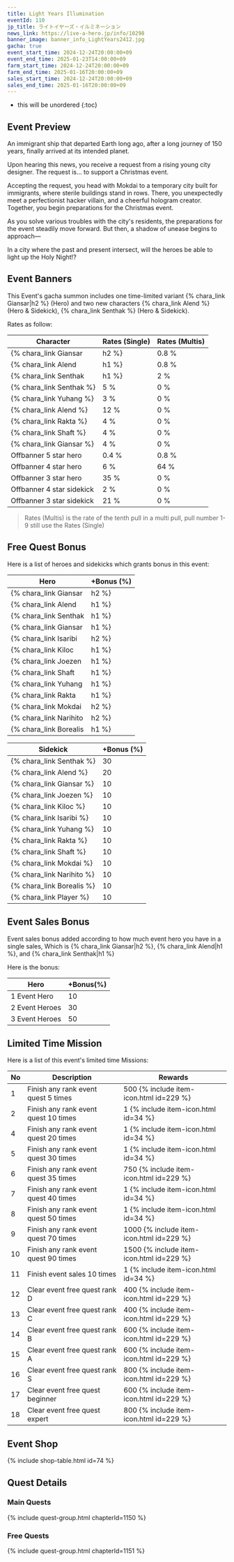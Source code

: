 ```yaml
---
title: Light Years Illumination
eventId: 110
jp_title: ライトイヤーズ・イルミネーション
news_link: https://live-a-hero.jp/info/10298
banner_image: banner_info_LightYears2412.jpg
gacha: true
event_start_time: 2024-12-24T20:00:00+09
event_end_time: 2025-01-23T14:00:00+09
farm_start_time: 2024-12-24T20:00:00+09
farm_end_time: 2025-01-16T20:00:00+09
sales_start_time: 2024-12-24T20:00:00+09
sales_end_time: 2025-01-16T20:00:00+09
---
```


* this will be unordered
{:toc}

## Event Preview

An immigrant ship that departed Earth long ago,
after a long journey of 150 years, finally arrived at its intended planet.

Upon hearing this news, you receive a request from a rising young city designer.
The request is... to support a Christmas event.

Accepting the request, you head with Mokdai to
a temporary city built for immigrants, where sterile buildings stand in rows.
There, you unexpectedly meet a perfectionist hacker villain,
and a cheerful hologram creator. Together, you begin preparations for the Christmas event.

As you solve various troubles with the city's residents,
the preparations for the event steadily move forward.
But then, a shadow of unease begins to approach—

In a city where the past and present intersect, will the heroes be able to light up the Holy Night!?

## Event Banners

This Event's gacha summon includes one time-limited variant {% chara_link Giansar|h2 %} (Hero) and two new characters {% chara_link Alend %} (Hero & Sidekick), {% chara_link Senthak %} (Hero & Sidekick).

Rates as follow:

| Character                                                | Rates (Single) | Rates (Multis) |
|----------------------------------------------------------|----------------|----------------|
| {% chara_link Giansar|h2 %}                               | 0.8 %            | 1.6 %            |
| {% chara_link Alend|h1 %}                              | 0.8 %            | 1.6 %            |
| {% chara_link Senthak|h1 %}                             | 2 %              | 32 %             |
| {% chara_link Senthak %}                                 | 5 %              | 0 %             |
| {% chara_link Yuhang %}                                 | 3 %              | 0 %             |
| {% chara_link Alend %}                                   | 12 %             | 0 %             |
| {% chara_link Rakta %}                                   | 4 %             | 0 %             |
| {% chara_link Shaft %}                                   | 4 %             | 0 %             |
| {% chara_link Giansar %}                                   | 4 %             | 0 %             |
| Offbanner 5 star hero                                    | 0.4 %            | 0.8 %            |
| Offbanner 4 star hero                                    | 6 %              | 64 %             |
| Offbanner 3 star hero                                    | 35 %             | 0 %              |
| Offbanner 4 star sidekick                                | 2 %              | 0 %              |
| Offbanner 3 star sidekick                                | 21 %             | 0 %              |

>Rates (Multis) is the rate of the tenth pull in a multi pull, pull number 1-9 still use the Rates (Single)

## Free Quest Bonus

Here is a list of heroes and sidekicks which grants bonus in this event:

| Hero | +Bonus (%)|
|------------|--------------|
| {% chara_link Giansar|h2 %} | 40 |
| {% chara_link Alend|h1 %}  | 40 |
| {% chara_link Senthak|h1 %}  | 30 |
| {% chara_link Giansar|h1 %}  | 20 |
| {% chara_link Isaribi|h2 %} | 20 |
| {% chara_link Kiloc|h1 %}  | 20 |
| {% chara_link Joezen|h1 %} | 10 | 
| {% chara_link Shaft|h1 %} | 20 |
| {% chara_link Yuhang|h1 %} | 10 | 
| {% chara_link Rakta|h1 %} | 10 | 
| {% chara_link Mokdai|h2 %} | 20 | 
| {% chara_link Narihito|h2 %} | 20 | 
| {% chara_link Borealis|h1 %} | 10 | 

| Sidekick | +Bonus (%) |
|-------------|---------------|
| {% chara_link Senthak %} | 30 | 
| {% chara_link Alend %}  | 20 | 
| {% chara_link Giansar %}  | 10 | 
| {% chara_link Joezen %}  | 10 | 
| {% chara_link Kiloc %}  | 10 |
| {% chara_link Isaribi %}  | 10 | 
| {% chara_link Yuhang %}  | 10 | 
| {% chara_link Rakta %}  | 10 | 
| {% chara_link Shaft %}  | 10 | 
| {% chara_link Mokdai %}  | 10 | 
| {% chara_link Narihito %}  | 10 | 
| {% chara_link Borealis %}  | 10 | 
| {% chara_link Player %} | 10 | 

## Event Sales Bonus

Event sales bonus added according to how much event hero you have in a single sales, Which is
{% chara_link Giansar|h2 %}, {% chara_link Alend|h1 %}, and {% chara_link Senthak|h1 %}

Here is the bonus:

| Hero   | +Bonus(%) |
|--------|-----------|
| 1 Event Hero   |     10    |
| 2 Event Heroes |     30    |
| 3 Event Heroes |     50    |

## Limited Time Mission

Here is a list of this event's limited time Missions:

| No  | Description      | Rewards      |
|----|-----------------------------------------------------------|----------------|
| 1  | Finish any rank event quest 5 times | 500 {% include item-icon.html id=229 %}    |
| 2  | Finish any rank event quest 10 times | 1 {% include item-icon.html id=34 %}    |
| 4  | Finish any rank event quest 20 times | 1 {% include item-icon.html id=34 %}    |
| 5  | Finish any rank event quest 30 times | 1 {% include item-icon.html id=34 %}    |
| 6  | Finish any rank event quest 35 times | 750 {% include item-icon.html id=229 %}    |
| 7  | Finish any rank event quest 40 times | 1 {% include item-icon.html id=34 %}    |
| 8  | Finish any rank event quest 50 times | 1 {% include item-icon.html id=34 %}    |
| 9  | Finish any rank event quest 70 times | 1000 {% include item-icon.html id=229 %}    |
| 10  | Finish any rank event quest 90 times | 1500 {% include item-icon.html id=229 %}    |
| 11  | Finish event sales 10 times | 1 {% include item-icon.html id=34 %}    |
| 12 | Clear event free quest rank D  | 400 {% include item-icon.html id=229 %}    |
| 13 | Clear event free quest rank C  | 400 {% include item-icon.html id=229 %}    |
| 14 | Clear event free quest rank B  | 600 {% include item-icon.html id=229 %}    |
| 15 | Clear event free quest rank A  | 600 {% include item-icon.html id=229 %}    |
| 16 | Clear event free quest rank S  | 800 {% include item-icon.html id=229 %}    |
| 17 | Clear event free quest beginner  | 600 {% include item-icon.html id=229 %}    |
| 18 | Clear event free quest expert  | 800 {% include item-icon.html id=229 %}    |

## Event Shop

{% include shop-table.html id=74 %}

## Quest Details

### Main Quests

{% include quest-group.html chapterId=1150 %}

### Free Quests

{% include quest-group.html chapterId=1151 %}
